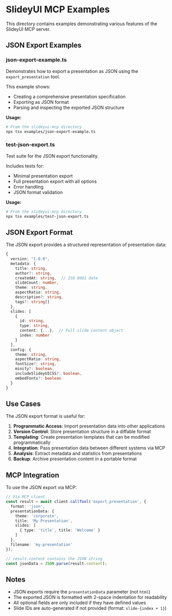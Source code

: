 # SlideyUI MCP Examples

This directory contains examples demonstrating various features of the SlideyUI MCP server.

## JSON Export Examples

### json-export-example.ts

Demonstrates how to export a presentation as JSON using the `export_presentation` tool.

This example shows:
- Creating a comprehensive presentation specification
- Exporting as JSON format
- Parsing and inspecting the exported JSON structure

**Usage:**
```bash
# From the slideyui-mcp directory
npx tsx examples/json-export-example.ts
```

### test-json-export.ts

Test suite for the JSON export functionality.

Includes tests for:
- Minimal presentation export
- Full presentation export with all options
- Error handling
- JSON format validation

**Usage:**
```bash
# From the slideyui-mcp directory
npx tsx examples/test-json-export.ts
```

## JSON Export Format

The JSON export provides a structured representation of presentation data:

```typescript
{
  version: "1.0.0",
  metadata: {
    title: string,
    author?: string,
    createdAt: string,  // ISO 8601 date
    slideCount: number,
    theme: string,
    aspectRatio: string,
    description?: string,
    tags?: string[]
  },
  slides: [
    {
      id: string,
      type: string,
      content: {...},  // Full slide content object
      index: number
    }
  ],
  config: {
    theme: string,
    aspectRatio: string,
    fontSize?: string,
    minify?: boolean,
    includeSlideyUICSS?: boolean,
    embedFonts?: boolean
  }
}
```

## Use Cases

The JSON export format is useful for:

1. **Programmatic Access**: Import presentation data into other applications
2. **Version Control**: Store presentation structure in a diffable format
3. **Templating**: Create presentation templates that can be modified programmatically
4. **Integration**: Pass presentation data between different systems via MCP
5. **Analysis**: Extract metadata and statistics from presentations
6. **Backup**: Archive presentation content in a portable format

## MCP Integration

To use the JSON export via MCP:

```typescript
// Via MCP client
const result = await client.callTool('export_presentation', {
  format: 'json',
  presentationData: {
    theme: 'corporate',
    title: 'My Presentation',
    slides: [
      { type: 'title', title: 'Welcome' }
    ]
  },
  filename: 'my-presentation'
});

// result.content contains the JSON string
const jsonData = JSON.parse(result.content);
```

## Notes

- JSON exports require the `presentationData` parameter (not `html`)
- The exported JSON is formatted with 2-space indentation for readability
- All optional fields are only included if they have defined values
- Slide IDs are auto-generated if not provided (format: `slide-{index + 1}`)
